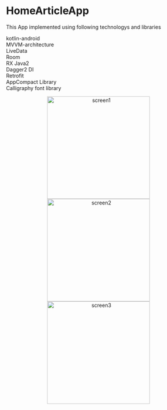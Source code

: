 # HomeArticleApp

This App implemented using following technologys and libraries

kotlin-android<br>
MVVM-architecture<br>
LiveData<br>
Room<br>
RX Java2<br>
Dagger2 DI<br>
Retrofit<br>
AppCompact Library<br>
Calligraphy font library<br>


<p align="center">
  <img src="https://user-images.githubusercontent.com/2506261/47270832-c6e95000-d571-11e8-8a08-5d0e32203f15.png" width="280" title="screen1">
  <img src="https://user-images.githubusercontent.com/2506261/47270841-de283d80-d571-11e8-99e1-0f6c04c9b4fd.png" width="280" title="screen2">
  <img src="https://user-images.githubusercontent.com/2506261/47270842-e54f4b80-d571-11e8-8203-0c3c34f1d323.png" width="280" title="screen3">
</p>
